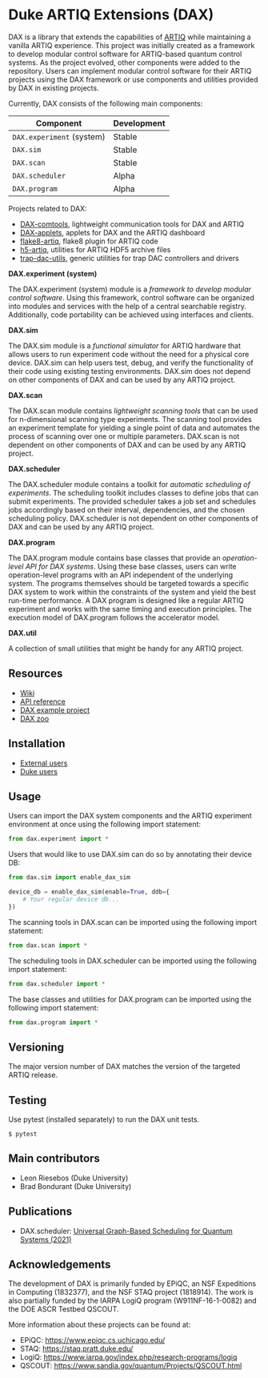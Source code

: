 # Duke ARTIQ Extensions (DAX)

DAX is a library that extends the capabilities of [ARTIQ](https://github.com/m-labs/artiq)
while maintaining a vanilla ARTIQ experience. This project was initially created as a framework to develop modular
control software for ARTIQ-based quantum control systems. As the project evolved, other components were added to the
repository. Users can implement modular control software for their ARTIQ projects using the DAX framework or use
components and utilities provided by DAX in existing projects.

Currently, DAX consists of the following main components:

| Component                 | Development |
|---------------------------|-------------|
| `DAX.experiment` (system) | Stable      |
| `DAX.sim`                 | Stable      |
| `DAX.scan`                | Stable      |
| `DAX.scheduler`           | Alpha       |
| `DAX.program`             | Alpha       |

Projects related to DAX:

- [DAX-comtools](https://gitlab.com/duke-artiq/dax-comtools), lightweight communication tools for DAX and ARTIQ
- [DAX-applets](https://gitlab.com/duke-artiq/dax-applets), applets for DAX and the ARTIQ dashboard
- [flake8-artiq](https://gitlab.com/duke-artiq/flake8-artiq), flake8 plugin for ARTIQ code
- [h5-artiq](https://gitlab.com/duke-artiq/h5-artiq), utilities for ARTIQ HDF5 archive files
- [trap-dac-utils](https://gitlab.com/duke-artiq/trap-dac-utils), generic utilities for trap DAC controllers and drivers

**DAX.experiment (system)**

The DAX.experiment (system) module is a *framework to develop modular control software*. Using this framework, control
software can be organized into modules and services with the help of a central searchable registry. Additionally, code
portability can be achieved using interfaces and clients.

**DAX.sim**

The DAX.sim module is a *functional simulator* for ARTIQ hardware that allows users to run experiment code without the
need for a physical core device. DAX.sim can help users test, debug, and verify the functionality of their code using
existing testing environments. DAX.sim does not depend on other components of DAX and can be used by any ARTIQ project.

**DAX.scan**

The DAX.scan module contains *lightweight scanning tools* that can be used for n-dimensional scanning type experiments.
The scanning tool provides an experiment template for yielding a single point of data and automates the process of
scanning over one or multiple parameters. DAX.scan is not dependent on other components of DAX and can be used by any
ARTIQ project.

**DAX.scheduler**

The DAX.scheduler module contains a toolkit for *automatic scheduling of experiments*. The scheduling toolkit includes
classes to define jobs that can submit experiments. The provided scheduler takes a job set and schedules jobs
accordingly based on their interval, dependencies, and the chosen scheduling policy. DAX.scheduler is not dependent on
other components of DAX and can be used by any ARTIQ project.

**DAX.program**

The DAX.program module contains base classes that provide an *operation-level API for DAX systems*. Using these base
classes, users can write operation-level programs with an API independent of the underlying system. The programs
themselves should be targeted towards a specific DAX system to work within the constraints of the system and yield the
best run-time performance. A DAX program is designed like a regular ARTIQ experiment and works with the same timing and
execution principles. The execution model of DAX.program follows the accelerator model.

**DAX.util**

A collection of small utilities that might be handy for any ARTIQ project.

## Resources

- [Wiki](https://gitlab.com/duke-artiq/dax/-/wikis/home)
- [API reference](https://duke-artiq.gitlab.io/dax/)
- [DAX example project](https://gitlab.com/duke-artiq/dax-example)
- [DAX zoo](https://gitlab.com/duke-artiq/dax-zoo)

## Installation

- [External users](https://gitlab.com/duke-artiq/dax/-/wikis/DAX/Installation)
- [Duke users](https://gitlab.com/duke-artiq/dax/-/wikis/DAX/Installation%20Duke%20users)

## Usage

Users can import the DAX system components and the ARTIQ experiment environment at once using the following import
statement:

```python
from dax.experiment import *
```

Users that would like to use DAX.sim can do so by annotating their device DB:

```python
from dax.sim import enable_dax_sim

device_db = enable_dax_sim(enable=True, ddb={
    # Your regular device db...
})
```

The scanning tools in DAX.scan can be imported using the following import statement:

```python
from dax.scan import *
```

The scheduling tools in DAX.scheduler can be imported using the following import statement:

```python
from dax.scheduler import *
```

The base classes and utilities for DAX.program can be imported using the following import statement:

```python
from dax.program import *
```

## Versioning

The major version number of DAX matches the version of the targeted ARTIQ release.

## Testing

Use pytest (installed separately) to run the DAX unit tests.

```shell
$ pytest
```

## Main contributors

- Leon Riesebos (Duke University)
- Brad Bondurant (Duke University)

## Publications

- DAX.scheduler: [Universal Graph-Based Scheduling for Quantum Systems (2021)](https://doi.org/10.1109/MM.2021.3094968)

## Acknowledgements

The development of DAX is primarily funded by EPiQC, an NSF Expeditions in Computing (1832377), and the NSF STAQ
project (1818914). The work is also partially funded by the IARPA LogiQ program (W911NF-16-1-0082) and the DOE ASCR
Testbed QSCOUT.

More information about these projects can be found at:

- EPiQC: https://www.epiqc.cs.uchicago.edu/
- STAQ: https://staq.pratt.duke.edu/
- LogiQ: https://www.iarpa.gov/index.php/research-programs/logiq
- QSCOUT: https://www.sandia.gov/quantum/Projects/QSCOUT.html
